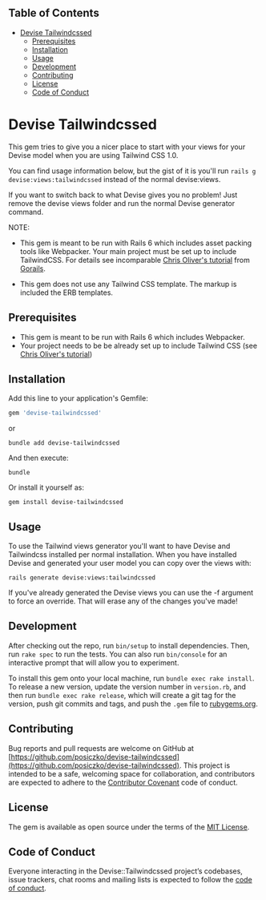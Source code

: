 <!-- Tocer[start]: Auto-generated, don't remove. -->

## Table of Contents

- [Devise Tailwindcssed](#devise-tailwindcssed)
  - [Prerequisites](#prerequisites)
  - [Installation](#installation)
  - [Usage](#usage)
  - [Development](#development)
  - [Contributing](#contributing)
  - [License](#license)
  - [Code of Conduct](#code-of-conduct)

<!-- Tocer[finish]: Auto-generated, don't remove. -->

# Devise Tailwindcssed

This gem tries to give you a nicer place to start with your views for your Devise model
when you are using Tailwind CSS 1.0.

You can find usage information below, but the gist of it is you'll run
`rails g devise:views:tailwindcssed` instead of the normal devise:views.

If you want to switch back to what Devise gives you no problem! Just remove
the devise views folder and run the normal Devise generator command.

NOTE:

- This gem is meant to be run with Rails 6 which includes asset packing tools like Webpacker. Your main project must be
  set up to include TailwindCSS. For details see incomparable [Chris Oliver's tutorial](https://gorails.com/episodes/tailwindcss-1-0-with-rails-6) from [Gorails](https://gorails.com).

- This gem does not use any Tailwind CSS template. The markup is included the ERB templates.

## Prerequisites

- This gem is meant to be run with Rails 6 which includes Webpacker.
- Your project needs to be be already set up to include Tailwind CSS (see [Chris Oliver's tutorial](https://gorails.com/episodes/tailwindcss-1-0-with-rails-6))

## Installation

Add this line to your application's Gemfile:

```ruby
gem 'devise-tailwindcssed'
```

or

```
bundle add devise-tailwindcssed
```

And then execute:

    bundle

Or install it yourself as:

    gem install devise-tailwindcssed

## Usage

To use the Tailwind views generator you'll want to have Devise and Tailwindcss installed
per normal installation. When you have installed Devise and generated your user model you
can copy over the views with:

    rails generate devise:views:tailwindcssed

If you've already generated the Devise views you can use the -f argument to force an override.
That will erase any of the changes you've made!

## Development

After checking out the repo, run `bin/setup` to install dependencies. Then, run `rake spec` to run
the tests. You can also run `bin/console` for an interactive prompt that will allow you to experiment.

To install this gem onto your local machine, run `bundle exec rake install`. To release
a new version, update the version number in `version.rb`, and then run `bundle exec rake release`,
which will create a git tag for the version, push git commits and tags, and push the `.gem`
file to [rubygems.org](https://rubygems.org).

## Contributing

Bug reports and pull requests are welcome on GitHub at
[https://github.com/posiczko/devise-tailwindcssed](https://github.com/posiczko/devise-tailwindcssed).
This project is intended to be a safe, welcoming space for collaboration, and contributors
are expected to adhere to the [Contributor Covenant](http://contributor-covenant.org) code of conduct.

## License

The gem is available as open source under the terms of the [MIT License](https://opensource.org/licenses/MIT).

## Code of Conduct

Everyone interacting in the Devise::Tailwindcssed project’s codebases, issue trackers,
chat rooms and mailing lists is expected to follow
the [code of conduct](https://github.com/posiczko/devise-tailwindcssed/blob/master/CODE_OF_CONDUCT.md).
